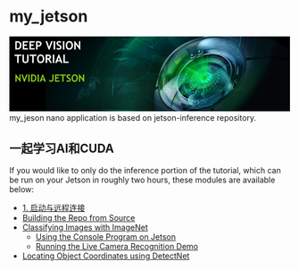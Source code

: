 # my_jetson
<img src="https://github.com/dusty-nv/jetson-inference/raw/master/docs/images/deep-vision-header.jpg">
my_jeson nano application is based on jetson-inference repository.

## 一起学习AI和CUDA

If you would like to only do the inference portion of the tutorial, which can be run on your Jetson in roughly two hours, these modules are available below:

* [1. 启动与远程连接](docs/jetpack-setup-and-samba.md)
* [Building the Repo from Source](docs/build_and_run_first_app.md)
* [Classifying Images with ImageNet](docs/imagenet-console-2.md)
	* [Using the Console Program on Jetson](docs/imagenet-console-2.md)
	* [Running the Live Camera Recognition Demo](docs/imagenet-camera-2.md)
* [Locating Object Coordinates using DetectNet](docs/detectnet-console-2.md)




